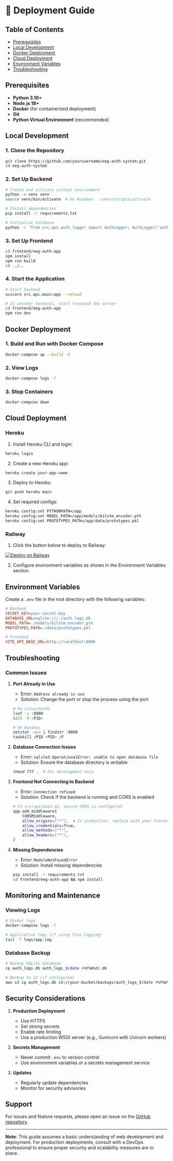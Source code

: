 # 🚀 Deployment Guide

## Table of Contents
- [Prerequisites](#prerequisites)
- [Local Development](#local-development)
- [Docker Deployment](#docker-deployment)
- [Cloud Deployment](#cloud-deployment)
- [Environment Variables](#environment-variables)
- [Troubleshooting](#troubleshooting)

## Prerequisites

- **Python 3.10+**
- **Node.js 18+**
- **Docker** (for containerized deployment)
- **Git**
- **Python Virtual Environment** (recommended)

## Local Development

### 1. Clone the Repository
```bash
git clone https://github.com/yourusername/eeg-auth-system.git
cd eeg-auth-system
```

### 2. Set Up Backend
```bash
# Create and activate virtual environment
python -m venv venv
source venv/bin/activate  # On Windows: .\venv\Scripts\activate

# Install dependencies
pip install -r requirements.txt

# Initialize database
python -c "from src.api.auth_logger import AuthLogger; AuthLogger('auth_logs.db')._init_db()"
```

### 3. Set Up Frontend
```bash
cd frontend/eeg-auth-app
npm install
npm run build
cd ../..
```

### 4. Start the Application
```bash
# Start backend
uvicorn src.api.main:app --reload

# In another terminal, start frontend dev server
cd frontend/eeg-auth-app
npm run dev
```

## Docker Deployment

### 1. Build and Run with Docker Compose
```bash
docker-compose up --build -d
```

### 2. View Logs
```bash
docker-compose logs -f
```

### 3. Stop Containers
```bash
docker-compose down
```

## Cloud Deployment

### Heroku

1. Install Heroku CLI and login:
```bash
heroku login
```

2. Create a new Heroku app:
```bash
heroku create your-app-name
```

3. Deploy to Heroku:
```bash
git push heroku main
```

4. Set required configs:
```bash
heroku config:set PYTHONPATH=/app
heroku config:set MODEL_PATH=/app/models/bilstm_encoder.pth
heroku config:set PROTOTYPES_PATH=/app/data/prototypes.pkl
```

### Railway

1. Click the button below to deploy to Railway:

[![Deploy on Railway](https://railway.app/button.svg)](https://railway.app/new/template?template=your-template-id)

2. Configure environment variables as shown in the Environment Variables section.

## Environment Variables

Create a `.env` file in the root directory with the following variables:

```ini
# Backend
SECRET_KEY=your-secret-key
DATABASE_URL=sqlite:///./auth_logs.db
MODEL_PATH=./models/bilstm_encoder.pth
PROTOTYPES_PATH=./data/prototypes.pkl

# Frontend
VITE_API_BASE_URL=http://localhost:8000
```

## Troubleshooting

### Common Issues

1. **Port Already in Use**
   - Error: `Address already in use`
   - Solution: Change the port or stop the process using the port
   ```bash
   # On Linux/macOS
   lsof -i :8000
   kill -9 <PID>

   # On Windows
   netstat -ano | findstr :8000
   taskkill /PID <PID> /F
   ```

2. **Database Connection Issues**
   - Error: `sqlite3.OperationalError: unable to open database file`
   - Solution: Ensure the database directory is writable
   ```bash
   chmod 777 .  # For development only
   ```

3. **Frontend Not Connecting to Backend**
   - Error: `Connection refused`
   - Solution: Check if the backend is running and CORS is enabled
   ```bash
   # In src/api/main.py, ensure CORS is configured:
   app.add_middleware(
       CORSMiddleware,
       allow_origins=["*"],  # In production, replace with your frontend URL
       allow_credentials=True,
       allow_methods=["*"],
       allow_headers=["*"],
   )
   ```

4. **Missing Dependencies**
   - Error: `ModuleNotFoundError`
   - Solution: Install missing dependencies
   ```bash
   pip install -r requirements.txt
   cd frontend/eeg-auth-app && npm install
   ```

## Monitoring and Maintenance

### Viewing Logs
```bash
# Docker logs
docker-compose logs -f

# Application logs (if using file logging)
tail -f logs/app.log
```

### Database Backup
```bash
# Backup SQLite database
cp auth_logs.db auth_logs_$(date +%Y%m%d).db

# Backup to S3 (if configured)
aws s3 cp auth_logs.db s3://your-bucket/backups/auth_logs_$(date +%Y%m%d).db
```

## Security Considerations

1. **Production Deployment**
   - Use HTTPS
   - Set strong secrets
   - Enable rate limiting
   - Use a production WSGI server (e.g., Gunicorn with Uvicorn workers)

2. **Secrets Management**
   - Never commit `.env` to version control
   - Use environment variables or a secrets management service

3. **Updates**
   - Regularly update dependencies
   - Monitor for security advisories

## Support

For issues and feature requests, please open an issue on the [GitHub repository](https://github.com/yourusername/eeg-auth-system/issues).

---

**Note**: This guide assumes a basic understanding of web development and deployment. For production deployments, consult with a DevOps professional to ensure proper security and scalability measures are in place.
